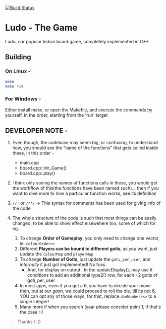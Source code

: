 [![Build Status](https://travis-ci.org/AdityaGupta150/Ludo-The_Game.svg?branch=master)](https://travis-ci.org/AdityaGupta150/Ludo-The_Game)

# Ludo - The Game
Ludo, our popular Indian board game, completely implemented in C++

## Building
### On Linux -
```sh
make
make run
```

### For Windows -
Either install make, or open the Makefile, and execute the commands by yourself, in the order, starting from the 'run' target

## DEVELOPER NOTE -
1. Even though, the codebase may seem big, or confusing, to understand how, you should see the "name of the functions" that gets called inside these, in this order -

    * main.cpp
    * board.cpp::Init_Game()
    * board.cpp::play()

2. I think only seeing the names of functions calls in these, you would get the workflow of this(the functions have been named such)... then if you want to dive more to how a particular function works, see its definition

2. `//!` or `/**/` -> This syntax for comments has been used for giving info of the code

3. The whole structure of the code is such that most things can be easily changed, to be able to show effect elsewehere too, some of which for eg.
	1. To change **Order of Gameplay**, you only need to change one vector, ie. `colourOrder<>`
	2. Different **Players can be bound to different gotis**, as you want, just update the `colourMap` and `playerMap`
	3. To change **Number of Gotis**, just update the `goti_per_user`, and _internally_ it just got implemented! No fuss
        * And, for display on output : In the updateDisplay(), may use if conditions to add an additional type2() row, for each +2 gotis of goti_per_user
    4. In most apps, even if you get a 6, you have to decide your move then, but at our _gaon_, we could proceed to roll the die, till its not 6, YOU can opt any of those ways, for that, replace `dieNumbers<>` to a single integer!
    5. Many more if when you search (yaar please consider point 1, if that's the case :-)	
	
> Thanks ! :D
